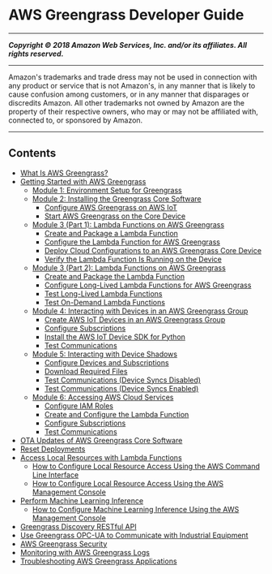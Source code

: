 # AWS Greengrass Developer Guide

-----
*****Copyright &copy; 2018 Amazon Web Services, Inc. and/or its affiliates. All rights reserved.*****

-----
Amazon's trademarks and trade dress may not be used in 
     connection with any product or service that is not Amazon's, 
     in any manner that is likely to cause confusion among customers, 
     or in any manner that disparages or discredits Amazon. All other 
     trademarks not owned by Amazon are the property of their respective
     owners, who may or may not be affiliated with, connected to, or 
     sponsored by Amazon.

-----
## Contents
+ [What Is AWS Greengrass?](what-is-gg.md)
+ [Getting Started with AWS Greengrass](gg-gs.md)
   + [Module 1: Environment Setup for Greengrass](module1.md)
   + [Module 2: Installing the Greengrass Core Software](module2.md)
      + [Configure AWS Greengrass on AWS IoT](gg-config.md)
      + [Start AWS Greengrass on the Core Device](gg-device-start.md)
   + [Module 3 (Part 1): Lambda Functions on AWS Greengrass](module3-I.md)
      + [Create and Package a Lambda Function](create-lambda.md)
      + [Configure the Lambda Function for AWS Greengrass](config-lambda.md)
      + [Deploy Cloud Configurations to an AWS Greengrass Core Device](configs-core.md)
      + [Verify the Lambda Function Is Running on the Device](lambda-check.md)
   + [Module 3 (Part 2): Lambda Functions on AWS Greengrass](module3-II.md)
      + [Create and Package the Lambda Function](package.md)
      + [Configure Long-Lived Lambda Functions for AWS Greengrass](long-lived.md)
      + [Test Long-Lived Lambda Functions](long-testing.md)
      + [Test On-Demand Lambda Functions](on-demand.md)
   + [Module 4: Interacting with Devices in an AWS Greengrass Group](module4.md)
      + [Create AWS IoT Devices in an AWS Greengrass Group](device-group.md)
      + [Configure Subscriptions](config-subs.md)
      + [Install the AWS IoT Device SDK for Python](IoT-SDK.md)
      + [Test Communications](test-comms.md)
   + [Module 5: Interacting with Device Shadows](module5.md)
      + [Configure Devices and Subscriptions](config-dev-subs.md)
      + [Download Required Files](file-download.md)
      + [Test Communications (Device Syncs Disabled)](comms-disabled.md)
      + [Test Communications (Device Syncs Enabled)](comms-enabled.md)
   + [Module 6: Accessing AWS Cloud Services](module6.md)
      + [Configure IAM Roles](config-iam-roles.md)
      + [Create and Configure the Lambda Function](create-config-lambda.md)
      + [Configure Subscriptions](config_subs.md)
      + [Test Communications](comms-test.md)
+ [OTA Updates of AWS Greengrass Core Software](core-ota-update.md)
+ [Reset Deployments](reset-deployments-scenario.md)
+ [Access Local Resources with Lambda Functions](access-local-resources.md)
   + [How to Configure Local Resource Access Using the AWS Command Line Interface](lra-cli.md)
   + [How to Configure Local Resource Access Using the AWS Management Console](lra-console.md)
+ [Perform Machine Learning Inference](ml-inference.md)
   + [How to Configure Machine Learning Inference Using the AWS Management Console](ml-console.md)
+ [Greengrass Discovery RESTful API](gg-discover-api.md)
+ [Use Greengrass OPC-UA to Communicate with Industrial Equipment](opcua.md)
+ [AWS Greengrass Security](gg-sec.md)
+ [Monitoring with AWS Greengrass Logs](greengrass-logs-overview.md)
+ [Troubleshooting AWS Greengrass Applications](gg-troubleshooting.md)